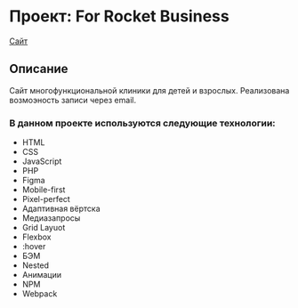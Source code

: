# Проект: For Rocket Business
[Сайт](https://parfion.github.io/for-rocket-business/)

## Описание
Сайт многофункциональной клиники для детей и взрослых. Реализована возмоэность записи через email.

### В данном проекте используются следующие технологии:
- HTML
- CSS
- JavaScript
- PHP
- Figma
- Mobile-first
- Pixel-perfect
- Адаптивная вёртска
- Медиазапросы
- Grid Layuot
- Flexbox
- :hover
- БЭМ
- Nested
- Анимации
- NPM
- Webpack